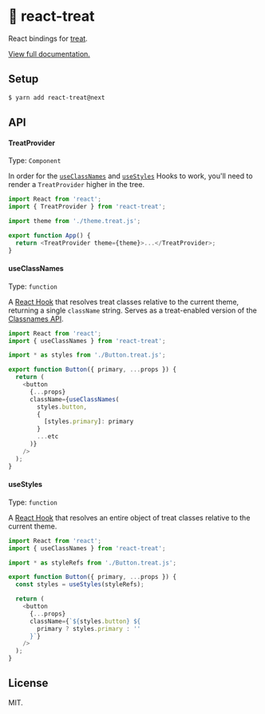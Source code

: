 # 🍬 react-treat

React bindings for [treat](https://github.com/seek-oss/treat).

[View full documentation.](https://github.com/seek-oss/treat)

## Setup

```bash
$ yarn add react-treat@next
```

## API

#### TreatProvider

Type: `Component`

In order for the [`useClassNames`](#useclassnames) and [`useStyles`](#usestyles) Hooks to work, you'll need to render a `TreatProvider` higher in the tree.

```js
import React from 'react';
import { TreatProvider } from 'react-treat';

import theme from './theme.treat.js';

export function App() {
  return <TreatProvider theme={theme}>...</TreatProvider>;
}
```

#### useClassNames

Type: `function`

A [React Hook](https://reactjs.org/docs/hooks-intro.html) that resolves treat classes relative to the current theme, returning a single `className` string. Serves as a treat-enabled version of the [Classnames API](https://github.com/JedWatson/classnames#usage).

```js
import React from 'react';
import { useClassNames } from 'react-treat';

import * as styles from './Button.treat.js';

export function Button({ primary, ...props }) {
  return (
    <button
      {...props}
      className={useClassNames(
        styles.button,
        {
          [styles.primary]: primary
        }
        ...etc
      )}
    />
  );
}
```

#### useStyles

Type: `function`

A [React Hook](https://reactjs.org/docs/hooks-intro.html) that resolves an entire object of treat classes relative to the current theme.

```js
import React from 'react';
import { useClassNames } from 'react-treat';

import * as styleRefs from './Button.treat.js';

export function Button({ primary, ...props }) {
  const styles = useStyles(styleRefs);

  return (
    <button
      {...props}
      className={`${styles.button} ${
        primary ? styles.primary : ''
      }`}
    />
  );
}
```

## License

MIT.
